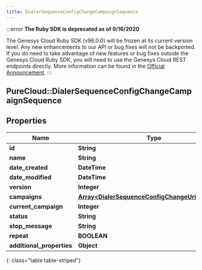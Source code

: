 ```yaml
---
title: DialerSequenceConfigChangeCampaignSequence
---
```


:::error
**The Ruby SDK is deprecated as of 9/16/2020**

The Genesys Cloud Ruby SDK (v96.0.0) will be frozen at its current version level. Any new enhancements to our API or bug fixes will not be backported. If you do need to take advantage of new features or bug fixes outside the Genesys Cloud Ruby SDK, you will need to use the Genesys Cloud REST endpoints directly. More information can be found in the [Official Announcement](https://developer.mypurecloud.com/forum/t/announcement-genesys-cloud-ruby-sdk-end-of-life/8850).
:::


## PureCloud::DialerSequenceConfigChangeCampaignSequence

## Properties

|Name | Type | Description | Notes|
|------------ | ------------- | ------------- | -------------|
| **id** | **String** |  | [optional] |
| **name** | **String** |  | [optional] |
| **date_created** | **DateTime** |  | [optional] |
| **date_modified** | **DateTime** |  | [optional] |
| **version** | **Integer** |  | [optional] |
| **campaigns** | [**Array&lt;DialerSequenceConfigChangeUriReference&gt;**](DialerSequenceConfigChangeUriReference.html) |  | [optional] |
| **current_campaign** | **Integer** |  | [optional] |
| **status** | **String** |  | [optional] |
| **stop_message** | **String** |  | [optional] |
| **repeat** | **BOOLEAN** |  | [optional] |
| **additional_properties** | **Object** |  | [optional] |
{: class="table table-striped"}


